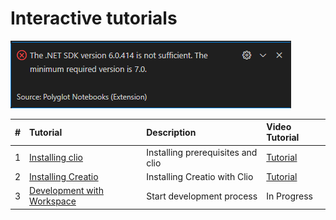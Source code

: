 # Interactive tutorials


![Alt text](./Assets/image.png)


|#  | Tutorial                     |  Description                      | Video Tutorial       |
|:--|:--                           | :--                               |:--                   | 
| 1 | [Installing clio]            | Installing prerequisites and clio | [Tutorial][Lesson 1] |
| 2 | [Installing Creatio]         | Installing Creatio with Clio      | [Tutorial][Lesson 2] |
| 3 | [Development with Workspace] | Start development process         | In Progress          |







<!-- Named links -->
[Installing clio]: ./Tutorials/01_Installing_clio.dib
[Installing Creatio]: ./Tutorials/02_Installing_creatio.dib
[Development with Workspace]: ./Tutorials/03_Development_with_workspace.dib


[Lesson 1]:https://youtu.be/jraY_iOWbwQ
[Lesson 2]:https://youtu.be/Y5vWqeOwWyM